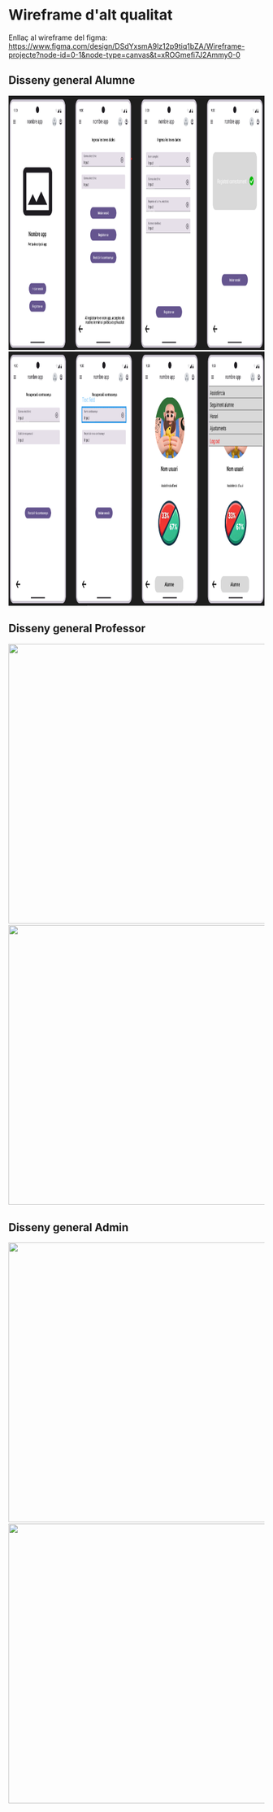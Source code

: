 # Wireframe d'alt qualitat
Enllaç al wireframe del figma: https://www.figma.com/design/DSdYxsmA9lz12p9tiq1bZA/Wireframe-projecte?node-id=0-1&node-type=canvas&t=xROGmefi7J2Ammy0-0

## Disseny general Alumne

<img src = fotos/alumne/esquemaGeneralAlumne1.png width="2000" height="500">
<img src = fotos/alumne/esquemaGeneralAlumne2.png width="2000" height="500">

## Disseny general Professor

<img src = fotos/alumne/esquemaGeneralProfessor1.png width="2000" height="550">
<img src = fotos/alumne/esquemaGeneralProfessor2.png width="2000" height="550">

## Disseny general Admin

<img src = fotos/alumne/esquemaGeneralAdmin1.png width="2000" height="550">
<img src = fotos/alumne/esquemaGeneralAdmin2.png width="2000" height="550">
